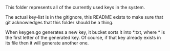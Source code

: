 This folder represents all of the currently used keys in the system.

The actual key-list is in the gitignore, this README exists to make sure that git acknowledges that this folder should be a thing.

When keygen.go generates a new key, it bucket sorts it into *.txt, where * is the first letter of the generated key. Of course, if that
key already exists in its file then it will generate another one.